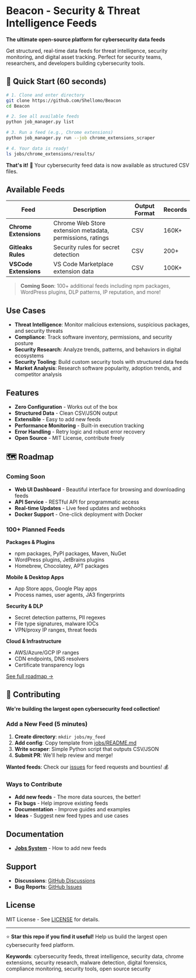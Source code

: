 # Beacon - Security & Threat Intelligence Feeds

**The ultimate open-source platform for cybersecurity data feeds**

Get structured, real-time data feeds for threat intelligence, security monitoring, and digital asset tracking. Perfect for security teams, researchers, and developers building cybersecurity tools.

## 🚀 Quick Start (60 seconds)

```bash
# 1. Clone and enter directory
git clone https://github.com/Shellomo/Beacon
cd Beacon

# 2. See all available feeds
python job_manager.py list

# 3. Run a feed (e.g., Chrome extensions)
python job_manager.py run --job chrome_extensions_scraper

# 4. Your data is ready!
ls jobs/chrome_extensions/results/
```

**That's it!** 🎉 Your cybersecurity feed data is now available as structured CSV files.

## Available Feeds

| Feed | Description | Output Format | Records |
|------|-------------|---------------|---------|
| **Chrome Extensions** | Chrome Web Store extension metadata, permissions, ratings | CSV | 160K+   |
| **Gitleaks Rules** | Security rules for secret detection | CSV | 200+    |
| **VSCode Extensions** | VS Code Marketplace extension data | CSV | 100K+   |

> **Coming Soon**: 100+ additional feeds including npm packages, WordPress plugins, DLP patterns, IP reputation, and more!

## Use Cases

- **Threat Intelligence**: Monitor malicious extensions, suspicious packages, and security threats
- **Compliance**: Track software inventory, permissions, and security posture  
- **Security Research**: Analyze trends, patterns, and behaviors in digital ecosystems
- **Security Tooling**: Build custom security tools with structured data feeds
- **Market Analysis**: Research software popularity, adoption trends, and competitor analysis

## Features

- **Zero Configuration** - Works out of the box  
- **Structured Data** - Clean CSV/JSON output  
- **Extensible** - Easy to add new feeds  
- **Performance Monitoring** - Built-in execution tracking  
- **Error Handling** - Retry logic and robust error recovery  
- **Open Source** - MIT License, contribute freely  

## 🗺️ Roadmap

### Coming Soon
- **Web UI Dashboard** - Beautiful interface for browsing and downloading feeds
- **API Service** - RESTful API for programmatic access
- **Real-time Updates** - Live feed updates and webhooks
- **Docker Support** - One-click deployment with Docker

### 100+ Planned Feeds

**Packages & Plugins**
- npm packages, PyPI packages, Maven, NuGet
- WordPress plugins, JetBrains plugins  
- Homebrew, Chocolatey, APT packages

**Mobile & Desktop Apps**
- App Store apps, Google Play apps
- Process names, user agents, JA3 fingerprints

**Security & DLP**
- Secret detection patterns, PII regexes
- File type signatures, malware IOCs
- VPN/proxy IP ranges, threat feeds

**Cloud & Infrastructure**  
- AWS/Azure/GCP IP ranges
- CDN endpoints, DNS resolvers
- Certificate transparency logs

[See full roadmap →](FEEDS_ROADMAP.md)

## 🤝 Contributing

**We're building the largest open cybersecurity feed collection!**

### Add a New Feed (5 minutes)

1. **Create directory**: `mkdir jobs/my_feed`
2. **Add config**: Copy template from [jobs/README.md](jobs/README.md)
3. **Write scraper**: Simple Python script that outputs CSV/JSON
4. **Submit PR**: We'll help review and merge!

**Wanted feeds**: Check our [issues](https://github.com/Shellomo/Beacon/issues) for feed requests and bounties! 💰

### Ways to Contribute
- **Add new feeds** - The more data sources, the better!
- **Fix bugs** - Help improve existing feeds
- **Documentation** - Improve guides and examples  
- **Ideas** - Suggest new feed types and use cases

## Documentation

- **[Jobs System](jobs/README.md)** - How to add new feeds

## Support

- **Discussions**: [GitHub Discussions](https://github.com/Shellomo/Beacon/discussions)
- **Bug Reports**: [GitHub Issues](https://github.com/Shellomo/Beacon/issues)

## License

MIT License - See [LICENSE](LICENSE) for details.

---

⭐ **Star this repo if you find it useful!** Help us build the largest open cybersecurity feed platform.

**Keywords**: cybersecurity feeds, threat intelligence, security data, chrome extensions, security research, malware detection, digital forensics, compliance monitoring, security tools, open source security

